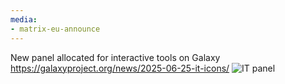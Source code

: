 ```yaml
---
media:
- matrix-eu-announce
---
```

New panel allocated for interactive tools on Galaxy
https://galaxyproject.org/news/2025-06-25-it-icons/
![IT panel](https://galaxyproject.org/assets/static/it_icon.fc19cf1.279ff0a8e061e0b860ac1163ea4823d8.gif)
